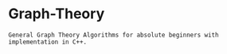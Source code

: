 # Graph-Theory

``General Graph Theory Algorithms for absolute beginners with implementation in C++.``
